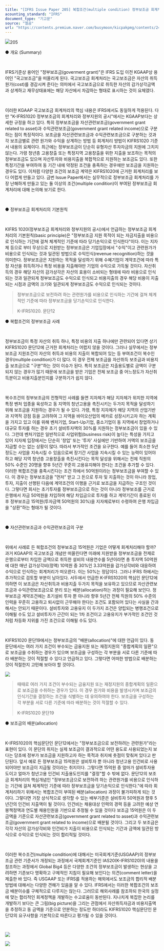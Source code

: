 ```yaml
---
title: "[IFRS Issue Paper 205] 복합조건(multiple condition) 정부보조금 회계처리①"
acounting_standard: "IFRS"
document_type: "기고문"
source: "엘곰"
url: "https://contents.premium.naver.com/busymoon/kicpakpmg/contents/240826151932206al"
---
```

![](https://n2.news.naver.com/l.gif?type=content)205

● 개요 (Summary)

​

IFRS기준상 용어인 "정부보조금(goverment grant)"은 IFRS 도입 이전 KGAAP상 용어인 "국고보조금"을 떠올리게 된다. 국고보조금 회계처리는 국고보조금은 자산의 취득원가(cost)를 경감시켜 준다는 의미에서 국고보조금으로 취득한 자산의 감가상각금액과 상계하고 재무상태표에는 해당 자산에서 차감하는 형태로 표시하는 것이 요체였다.

​

이러한 KGAAP 국고보조금 회계처리의 핵심 내용은 IFRS에서도 동일하게 적용된다. 다만 "K-IFRS1020 정부보조금의 회계처리와 정부지원의 공시"에서는 KGAAP보다는 상세한 규정을 하고 있다. 특히 정부보조금을 자산관련보조금(government grant related to asset)과 수익관련보조금(government grant related income)으로 구분하는 점이 특징적이다. 보조금을 자산관련보조금과 수익관련보조금으로 구분하는 것과 각 보조금별로 관련 원가와 수익을 상계하는 방법 등 회계처리 방법이 KIFRS1020 기준서 내용의 요체이다. 최근에는 정부보조금이 단순히 유형자산 투자자금의 지원에 그치지 않는다. 가령 청년층 고용창출 또는 특정지역 고용창출을 위한 지출을 보조하는 목적의 정부보조금도 있으며 자산투자와 비용지출을 복합적으로 지원하는 보조금도 있다. 또한 특정기간을 부여하여 동 기간 내에 약정된 조건을 충족하는 경우에만 보조금을 지원하는 경우도 있다. 이처럼 다양한 조건의 보조금 계약은 KIFRS1020에 근거한 회계처리를 보다 어렵게 만들고 있다. 금번 Issue Paper에서는 실무적으로 정부보조금 회계처리를 가장 난해하게 만들고 있는 둘 이상의 조건(multiple condition)이 부여된 정부보조금 회계처리에 대해 논의해 보기로 한다.

​

● 정부보조금 회계처리의 기본원칙

​

KIFRS 1020(정부보조금 회계처리와 정부지원의 공시)에서 언급하는 정부보조금 회계처리의 기본원칙(basic principle)은 "정부보조금 지원 목적이 되는 자금지출을 비용으로 인식하는 기간에 걸쳐 체계적인 기준에 따라 당기손익으로 인식한다"이다. 이는 지자체 등으로 부터 무상으로 지원받는 정부보조금은 기업입장에서 "수익"이고 관련원가가 비용으로 인식되는 것과 일관된 방법으로 수익인식(revenue recognition)하는 것을 의미한다. 정부보조금은 지원하는 목적을 달성하기 위해 수혜기업이 계약조건에 따라 특정 자산을 취득하거나 특정 비용을 지출해야만 기업의 수익으로 가득될 것이다. 자산취득의 경우 해당 자산의 감가상각은 자산의 효용이 소비되는 형태에 따라 비용으로 인식되는 것과 일관되게 정부보조금도 수익으로 인식되고 비용지출의 경우 해당 비용이 지출되는 시점과 금액의 크기와 일관되게 정부보조금도 수익으로 인식되는 것이다.

> 정부보조금으로 보전하려 하는 관련원가를 비용으로 인식하는 기간에 걸쳐 체계적인 기준에 따라 정부보조금을 당기손익으로 인식한다.
> 
> K-IFRS1020. 문단12

● 복합조건의 정부보조금 사례

​

정부보조금이 특정 자산의 취득 하나, 특정 비용의 지출 하나에만 관련되어 있다면 상기 KIFRS1020 문단12에 근거한 회계처리는 어렵지 않을 것이다. 그러나 실무에서는 정부보조금 지원조건이 자산의 취득과 비용의 지출이 복합되어 있는 등 부여조건이 복수인 경우(multiple condition)가 더 많다. 이 경우 전체 보조금을 자산취득 보조금과 비용지출 보조금으로 "구분"하는 것이 이슈가 된다. 특히 보조금은 지출용도별로 금액이 구분되지 않는 경우가 많기 때문에 보조금을 받은 기업은 전체 보조금 중 어느정도가 자산취득분이고 비용지출분인지를 구분하기가 쉽지 않다.

​

복수조건의 정부보조금의 전형적인 사례를 들면 지자체가 해당 지자체가 위치한 지역에 특정 벤처 업종을 육성하고 동 지역의 청년고용을 촉진시키는 두가지 목적을 달성하기 위해 보조금을 지원하는 경우가 될 수 있다. 가령, 특정 지자체가 해당 지역의 산업기반과 지역적 강점 등을 고려하여 그 지역을 바이오산업의 메카로 성장시키고자 하는 계획을 가지고 있고 이를 위해 벤처기업, Start-Up기업, 중소기업이 동 지역에서 창업하거나 대규모 투자를 하는 경우 초기 설비투자액의 30%를 지원하는 정부보조금이 있을 수 있다. 그런데 벤처기업은 일반적으로 사업위험(business risk)이 높다는 특성을 가지고 있어 지자체 입장에서는 단순히 '창업' 또는 '투자' 사실에만 기반하여 거액의 보조금을 지급할 수는 없는 상황이 많다. 따라서 부가적인 조건을 요구한다. 예를 들어 최소한 5년 정도는 사업을 지속시킬 수 있음으로써 장기간 사업을 지속시킬 수 있는 능력이 있어야 하고 해당 지역 청년층 고용창출을 촉진시킨다는 목적 달성을 위해서는 전체 직원의 50% 수준인 20명을 향후 5년간 꾸준히 고용유지해야 한다는 조건을 추가할 수 있다. 이러한 복합조건을 충족시킨다는 조건 하에서 50억원이라는 정부보조금을 부여할 수 있다. 이 경우는 정부보조금을 "먼저" 받고 그 돈으로 투자 및 지출하는 것이 아니라 창업, 투자, 지출이 선행된 다음에 계약조건의 이행을 근거로 보조금을 지급하는 구조인 것이다. 그렇다면 회사는 초기투자를 정부보조금으로 하는 것이 아니라 정부보조를 근거로 은행에서 자금 50억원을 차입하여 해당 차입금으로 투자를 하고 계약기간이 종료된 이후 정부보조금 15억원(투자금액 50억원의 30%)을 지자체로부터 수령하여 은행 차입금을 "상환"하는 형태가 될 것이다.

​

● 자산관련보조금과 수익관련보조금의 구분

​

위에서 사례로 든 복합조건의 정부보조금 15억원은 기업은 어떻게 회계처리해야 할까? 과거 KGAAP의 국고보조금 개념만 떠올린다면 미래에 지원받을 정부보조금을 전제로 은행으로부터 차입한 금액으로 취득한 설비의 내용연수를 5년이라면 총 투자액 50억원에 대한 매년 감가상각비(정액) 10억원 중 30%인 3.33억원을 감가상각비와 대응하여 수익으로 인식하는 회계처리가 떠오른다. 이는 50%는 정답이다. 그러나 IFRS 하에서는 추가적으로 검토할 부분이 남아있다. 서두에서 언급한 K-IFRS1020의 핵심인 문단12에 의하면 이 보조금은 자산취득과 비용지출 두가지 목적을 보유하고 있으므로 자산관련보조금과 수익관련보조금으로 분리 또는 배분(allocation)하는 과정이 필요해 보인다. 정부보조금 계약조건에는 초기설비 투자 뿐 아니라 향후 5년간 전체 직원의 50% 수준의 인력을 꾸준히 고용하고 퇴사없이 근무해야 한다는 조건도 포함되어 있다는 사실을 간과해서는 안되기 때문이다. 설비투자와 고용유지 이 두가지 조건은 양립되는 병행조건으로 이해될 수도 있고 설비투자가 근간이 되는 1차 조건이고 고용유지가 부가적인 조건인 것처럼 차등화 지위를 가진 조건으로 이해될 수도 있다.

​

KIFRS1020 문단19에서는 정부보조금의 "배분(allocation)"에 대한 언급이 있다. 동 문단에서는 여러 가지 조건이 부수되는 금융지원 또는 재정지원의 "종합계획의 일환"으로 보조금을 수취하는 경우가 있으며 보조금을 구성하는 각 부분을 서로 다른 기준에 따라 배분하는 것이 적절할 수 있다고 언급하고 있다. 그렇다면 어떠한 방법으로 배분하는 것이 적절한지 고민해 보아야 할 것이다.

[![](https://dthumb-phinf.pstatic.net/dthumb?src=%22https://storep-phinf.pstatic.net/bt21_01/original_20.gif?type=pa50_50%22&service=scs&type=w800)](https://contents.premium.naver.com/busymoon/kicpakpmg/contents/#)

> 때때로 여러 가지 조건이 부수되는 금융지원 또는 재정지원의 종합계획의 일환으로 보조금을 수취하는 경우가 있다. 이 경우 원가와 비용을 발생시키며 보조금의 인식기간을 결정하는 조건을 식별하는 데 유의하여야 한다. 보조금을 구성하는 각 부분을 서로 다른 기준에 따라 배분하는 것이 적절할 수 있다.
> 
> K-IFRS1020 문단19

● 보조금의 배분(allocation)

​

K-IFRS1020의 핵심문단인 문단12에서는 "정부보조금으로 보전하려는 관련원가"라는 표현이 있다. 이 문단의 취지는 실제 보조금이 결과적으로 어떤 용도로 사용되었는지 보다는 당초에 정부가 보조금을 지원하고자 하는 목적과 취지에 촛점이 맞춰져 있다고 판단된다. 앞서 예로 든 정부보조금 15억원은 설비투자 뿐 아니라 청년고용 인건비로 사용되어야만 보조금이 지급될 것이라는 취지이다. 그렇다면 15억원 중 얼마가 설비투자용도이고 얼마가 청년고용 인건비 지출용도인지를 "결정"할 수 밖에 없다. 문단12의 보조금 회계처리의 핵심개념인 "정부보조금으로 보전하려 하는 관련원가를 비용으로 인식하는 기간에 걸쳐 체계적인 기준에 따라 정부보조금을 당기손익으로 인식한다."에 따라 회계처리하기 위해서는 복합조건이 부여된 배분(allocation) 과정이 불가피하게 되는 것이다. 그렇다면 가장 상식적으로 생각할 수 있는 배부기준은 설비투자 50억원과 향후 5년간의 인건비 지출액이 될 것이다. 인건비는 채용대상 인력의 경력 등을 고려한 예상 연봉책정액과 연도별 채용인원을 기반으로 추정될 수 있을 것이다 보조금 15억원은 이 두 금액을 기준으로 자산관련보조금(government grant related to asset)과 수익관련보조금(government grant related to income)으로 배분될 것이다. 그리고 두 보조금은 각각 자산의 감가상각비와 인건비가 지출이 비용으로 인식되는 기간과 금액에 일관된 방식으로 수익으로 인식되는 것이 합리적일 것이다.

​

이러한 복수조건(multiple condition)에 대해서는 미국회계기준(USGAAP)의 정부보조금 관련 기준서가 개정되는 과정에서 국제회계기준인 IAS20(K-IFRS1020)의 내용을 참조하는 과정에서 Global Big4 등은 다양한 조건의 정부보조금이 발생하는 현상을 고려하면 기존보다 명확하고 구체적인 지침이 필요해 보인다는 의견(comment letter)을 제출한 바 있다. 즉 USGAAP 또는 IFRS를 적용하는 해외에서도 보조금의 합리적 배분 방법에 대해서는 다양한 견해가 있음을 알 수 있다. IFRS에서는 이러한 복합조건의 보조금 배분이슈를 구체적으로 다루지는 않는다. 그러므로 해외사례를 참조하되 한국의 실정에 맞는 합리적인 회계정책을 개발하는 수고로움이 동반된다. 지나치게 복잡한 논리를 개발하기 보다는 큰 그림(big picture)을 그리는 관점에서 자산취득자금과 비용지출액을 추정하고 동 금액을 기준으로 안분하는 정도만 하더라도 KIFRS1020 핵심문단인 문단12의 요구사항을 기본적으로 따른다고 평가될 수 있을 것이다.

​

![](https://dthumb-phinf.pstatic.net/dthumb?src=%22https://postfiles.pstatic.net/MjAyMzA2MjZfMzcg/MDAxNjg3NzgzNTI2NTc0.sNhE0-3rG0hggnb74EViHsLkxA9Svr1K3kRSIHen0Xgg.ay9hTPnrYuZfJOEQkVwMko14yAS8TH8hfW2_1jGPK1sg.PNG.busymoon/image.png?type=w773%22&service=scs&type=w800)

[![](https://dthumb-phinf.pstatic.net/dthumb?src=%22https://storep-phinf.pstatic.net/cafe_004/original_28.png?type=p100_100%22&service=scs&type=w800)](https://contents.premium.naver.com/busymoon/kicpakpmg/contents/#)

​